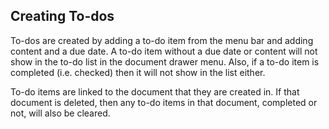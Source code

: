 ## Creating To-dos

To-dos are created by adding a to-do item from the menu bar and adding content and a due date. A to-do item without a due date or content will not show in the to-do list in the document drawer menu. Also, if a to-do item is completed (i.e. checked) then it will not show in the list either.

To-do items are linked to the document that they are created in. If that document is deleted, then any to-do items in that document, completed or not, will also be cleared.
